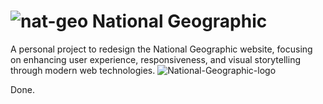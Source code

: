 # ![nat-geo](https://github.com/user-attachments/assets/3f55ecfe-0110-4c6f-ba52-273fe910275c) National Geographic
A personal project to redesign the National Geographic website, focusing on enhancing user experience, responsiveness, and visual storytelling through modern web technologies.
![National-Geographic-logo](https://github.com/user-attachments/assets/40b8de30-9ddb-4c6c-9a8e-0e3c0442881a)

Done.
